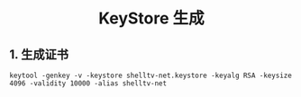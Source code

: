 
# <center>KeyStore 生成</center>

## 1. 生成证书
```shell
keytool -genkey -v -keystore shelltv-net.keystore -keyalg RSA -keysize 4096 -validity 10000 -alias shelltv-net
```
